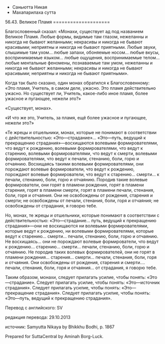 









* Саньютта Никая
* Махапарилаха сутта


56\.43\. Великое Пламя
\=\=\=\=\=\=\=\=\=\=\=\=\=\=\=\=\=\=\=\=



Благословенный сказал: «Монахи, существует ад под названием Великое Пламя\. Любые формы, видимые там глазом, нежеланны и никогда не бывают желанными; некрасивы и никогда не бывают красивыми; неприятны и никогда не бывают приятными\. Любые звуки, слышимые там ухом… любые запахи, обоняемые носом… любые вкусы, воспринимаемые языком… любые ощущения, воспринимаемые телом… любые ментальные феномены, познаваемые там умом, нежеланны и никогда не бывают желанными; некрасивы и никогда не бывают красивыми; неприятны и никогда не бывают приятными»\.


Когда так было сказано, один монах обратился к Благословенному: «Это пламя, Учитель, в самом деле, ужасно\. Это пламя действительно ужасно\. Но существует ли, Учитель, какое\-либо иное пламя, более ужасное и пугающее, нежели это?»


«Существует, монах»\.


«И что же это, Учитель, за пламя, ещё более ужасное и пугающее, нежели это?»


«Те жрецы и отшельники, монах, которые не понимают в соответствии с действительностью: «Это—страдание»… «Это—путь, ведущий к прекращению страдания»—восхищаются волевыми формирователями, что ведут к рождению, волевыми формирователями, что ведут к старению, волевыми формирователями, что ведут к смерти, волевыми формирователями, что ведут к печали, стенанию, боли, горю и отчаянию\. Восхищаясь такими волевыми формирователями, они порождают волевые формирователи, что ведут к рождению, порождают волевые формирователи, что ведут к старению… смерти… к печали, стенанию, боли, горю и отчаянию\. Породив такие волевые формирователи, они горят в пламени рождения, горят в пламени старения, горят в пламени смерти, горят в пламени печали, стенания, боли, горя и отчаяния\. Они не освобождены от рождения, старения и смерти; не освобождены от печали, стенания, боли, горя и отчаяния; не освобождены от страдания, я говорю тебе\.


Но, монах, те жрецы и отшельники, которые понимают в соответствии с действительностью: «Это—страдание… путь, ведущий к прекращению страдания»—они не восхищаются ни волевыми формирователями, которые ведут к рождению, ни волевыми формирователями, которые ведут к старению… смерти… печали, стенанию, боли, горю и отчаянию\. Не восхищаясь… они не порождают волевые формирователи, что ведут к рождению… старению… смерти… печали, стенанию, боли, горю и отчаянию\. Не породив таких волевых формирователей, они не горят в пламени рождения… старения… смерти… печали, стенания, боли, горя и отчаяния\. Они освобождены от рождения, старения и смерти…\. печали, стенания, боли, горя и отчаяния… от страдания, я говорю тебе\.


Таким образом, монахи, следует прилагать усилие, чтобы понять: «Это—страдание»\. Следует прилагать усилие, чтобы понять: «Это—источник страдания»\. Следует прилагать усилие, чтобы понять: «Это—прекращение страдания»\. Следует прилагать усилие, чтобы понять: «Это—путь, ведущий к прекращению страдания»\.



Перевод с английского: SV


редакция перевода: 29\.10\.2013


источник: Samyutta Nikaya by Bhikkhu Bodhi, p\. 1867


Prepared for SuttaCentral by Aminah Borg\-Luck\.






